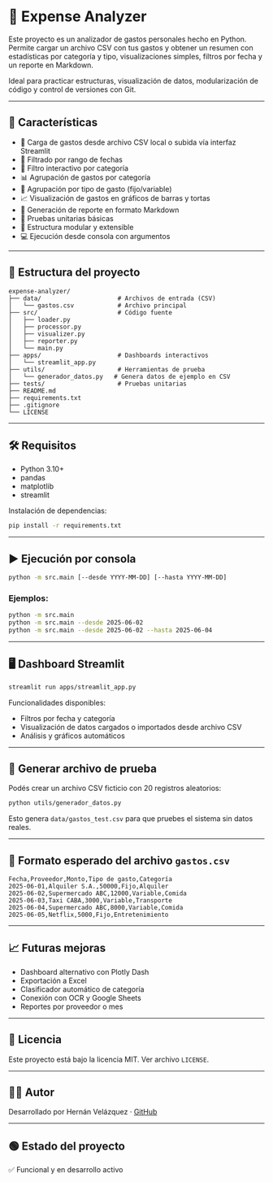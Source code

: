 # 🧾 Expense Analyzer

Este proyecto es un analizador de gastos personales hecho en Python. Permite cargar un archivo CSV con tus gastos y obtener un resumen con estadísticas por categoría y tipo, visualizaciones simples, filtros por fecha y un reporte en Markdown.

Ideal para practicar estructuras, visualización de datos, modularización de código y control de versiones con Git.

---

## 🚀 Características

- 📂 Carga de gastos desde archivo CSV local o subida vía interfaz Streamlit
- 📅 Filtrado por rango de fechas
- 📂 Filtro interactivo por categoría
- 📊 Agrupación de gastos por categoría
- 🧾 Agrupación por tipo de gasto (fijo/variable)
- 📈 Visualización de gastos en gráficos de barras y tortas
- 📝 Generación de reporte en formato Markdown
- 🧪 Pruebas unitarias básicas
- 🔧 Estructura modular y extensible
- 💻 Ejecución desde consola con argumentos

---

## 📁 Estructura del proyecto

```
expense-analyzer/
├── data/                     # Archivos de entrada (CSV)
│   └── gastos.csv            # Archivo principal
├── src/                      # Código fuente
│   ├── loader.py
│   ├── processor.py
│   ├── visualizer.py
│   ├── reporter.py
│   └── main.py
├── apps/                     # Dashboards interactivos
│   └── streamlit_app.py
├── utils/                    # Herramientas de prueba
│   └── generador_datos.py   # Genera datos de ejemplo en CSV
├── tests/                    # Pruebas unitarias
├── README.md
├── requirements.txt
├── .gitignore
└── LICENSE
```

---

## 🛠️ Requisitos

- Python 3.10+
- pandas
- matplotlib
- streamlit

Instalación de dependencias:

```bash
pip install -r requirements.txt
```

---

## ▶️ Ejecución por consola

```bash
python -m src.main [--desde YYYY-MM-DD] [--hasta YYYY-MM-DD]
```

### Ejemplos:

```bash
python -m src.main
python -m src.main --desde 2025-06-02
python -m src.main --desde 2025-06-02 --hasta 2025-06-04
```

---

## 🖥️ Dashboard Streamlit

```bash
streamlit run apps/streamlit_app.py
```

Funcionalidades disponibles:

- Filtros por fecha y categoría
- Visualización de datos cargados o importados desde archivo CSV
- Análisis y gráficos automáticos

---

## 🧪 Generar archivo de prueba

Podés crear un archivo CSV ficticio con 20 registros aleatorios:

```bash
python utils/generador_datos.py
```

Esto genera `data/gastos_test.csv` para que pruebes el sistema sin datos reales.

---

## 📌 Formato esperado del archivo `gastos.csv`

```csv
Fecha,Proveedor,Monto,Tipo de gasto,Categoría
2025-06-01,Alquiler S.A.,50000,Fijo,Alquiler
2025-06-02,Supermercado ABC,12000,Variable,Comida
2025-06-03,Taxi CABA,3000,Variable,Transporte
2025-06-04,Supermercado ABC,8000,Variable,Comida
2025-06-05,Netflix,5000,Fijo,Entretenimiento
```

---

## 📈 Futuras mejoras

- Dashboard alternativo con Plotly Dash
- Exportación a Excel
- Clasificador automático de categoría
- Conexión con OCR y Google Sheets
- Reportes por proveedor o mes

---

## 📜 Licencia

Este proyecto está bajo la licencia MIT. Ver archivo `LICENSE`.

---

## 🙋‍♂️ Autor

Desarrollado por Hernán Velázquez · [GitHub](https://github.com/azhernan)

---

## 🟢 Estado del proyecto

✅ Funcional y en desarrollo activo
